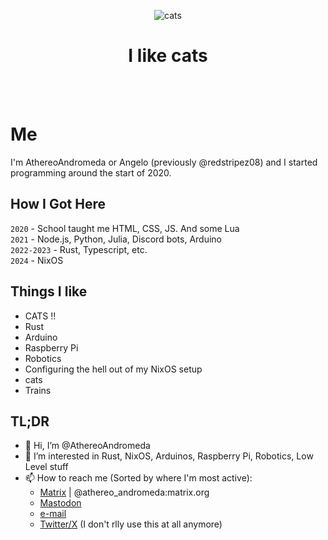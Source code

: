 <div align="center">
  
  ![cats](https://github.com/AthereoAndromeda/AthereoAndromeda/blob/main/giphy.gif?raw=true)
  <br/>
  
  # I like cats
</div>

<br/>
<br/>


# Me
I'm AthereoAndromeda or Angelo (previously @redstripez08) and I started programming around the start of 2020. 

## How I Got Here
`2020` - School taught me HTML, CSS, JS. And some Lua  
`2021` - Node.js, Python, Julia, Discord bots, Arduino  
`2022-2023` - Rust, Typescript, etc.  
`2024` - NixOS  

## Things I like
- CATS !!
- Rust
- Arduino
- Raspberry Pi
- Robotics
- Configuring the hell out of my NixOS setup
- cats
- Trains

<!--
My old Bio, you treasure hunter

My interest in programming started with a project in ICT about HTML. Just pure HTML without CSS,
and I found out that I actually enjoyed coding in it. I started doing my own personal projects soon after, with HTML and CSS. After a few months, I started
doing client-side Javascript for my websites. Then I started doing Discord bots with discord.js and found that fun. And now I really enjoy programming Julia,
Python, Typescript, C#, etc. I would learn them and create personal projects with them.

I spent a lot of time programming during the COVID-19 quarantine (just look at my activity overview from that period 😅). I learned a lot of new cool stuff during that period, and found out I enjoyed writing lower-level programs more than websites and such. 

As of 2022, I've been learning Arduino, C++, Rust, and more low-level languages and concepts. These close-to-bare-metal projects are pretty interesting and neat.
-->

## TL;DR
- 👋 Hi, I’m @AthereoAndromeda
- 👀 I’m interested in Rust, NixOS, Arduinos, Raspberry Pi, Robotics, Low Level stuff
- 📫 How to reach me (Sorted by where I'm most active):
  - [Matrix](https://matrix.to/#/@athereo_andromeda:matrix.org) | @athereo_andromeda:matrix.org
  - [Mastodon](https://mastodon.social/@AthereoAndromeda)
  - [e-mail](mailto:athereoandromeda@gmail.com)
  - [Twitter/X](https://twitter.com/Athereo_A) (I don't rlly use this at all anymore)
<!-- 
- 💞️ I’m looking to collaborate on ... 
-->


<!---
redstripez08/redstripez08 is a ✨ special ✨ repository because its `README.md` (this file) appears on your GitHub profile.
You can click the Preview link to take a look at your changes.
--->
